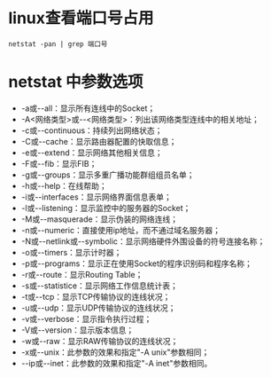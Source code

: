 # linux查看端口号占用

```
netstat -pan | grep 端口号
```

# netstat 中参数选项

- -a或--all：显示所有连线中的Socket； 
- -A<网络类型>或--<网络类型>：列出该网络类型连线中的相关地址； 
- -c或--continuous：持续列出网络状态； 
- -C或--cache：显示路由器配置的快取信息； 
- -e或--extend：显示网络其他相关信息； 
- -F或--fib：显示FIB； 
- -g或--groups：显示多重广播功能群组组员名单； 
- -h或--help：在线帮助； 
- -i或--interfaces：显示网络界面信息表单； 
- -l或--listening：显示监控中的服务器的Socket； 
- -M或--masquerade：显示伪装的网络连线； 
- -n或--numeric：直接使用ip地址，而不通过域名服务器； 
- -N或--netlink或--symbolic：显示网络硬件外围设备的符号连接名称； 
- -o或--timers：显示计时器； 
- -p或--programs：显示正在使用Socket的程序识别码和程序名称； 
- -r或--route：显示Routing Table； 
- -s或--statistice：显示网络工作信息统计表； 
- -t或--tcp：显示TCP传输协议的连线状况； 
- -u或--udp：显示UDP传输协议的连线状况； 
- -v或--verbose：显示指令执行过程； 
- -V或--version：显示版本信息； 
- -w或--raw：显示RAW传输协议的连线状况； 
- -x或--unix：此参数的效果和指定"-A unix"参数相同； 
- --ip或--inet：此参数的效果和指定"-A inet"参数相同。

